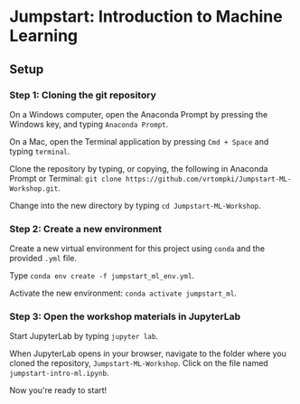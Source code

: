 # Jumpstart: Introduction to Machine Learning

## Setup

### Step 1: Cloning the git repository

On a Windows computer, open the Anaconda Prompt by pressing the Windows key, and typing `Anaconda Prompt`. 

On a Mac, open the Terminal application by pressing `Cmd + Space` and typing `terminal`. 

Clone the repository by typing, or copying, the following in Anaconda Prompt or Terminal: `git clone https://github.com/vrtompki/Jumpstart-ML-Workshop.git`.

Change into the new directory by typing `cd Jumpstart-ML-Workshop`.

### Step 2: Create a new environment

Create a new virtual environment for this project using `conda` and the provided `.yml` file. 

Type `conda env create -f jumpstart_ml_env.yml`. 

Activate the new environment: `conda activate jumpstart_ml`.

### Step 3: Open the workshop materials in JupyterLab

Start JupyterLab by typing `jupyter lab`. 

When JupyterLab opens in your browser, navigate to the folder where you cloned the repository, `Jumpstart-ML-Workshop`. Click on the file named `jumpstart-intro-ml.ipynb`. 

Now you're ready to start!


